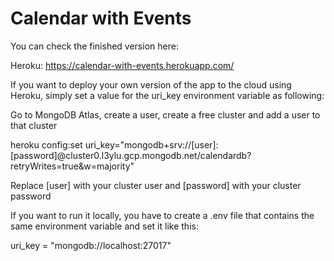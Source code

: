 # Calendar with Events

You can check the finished version here:

Heroku: https://calendar-with-events.herokuapp.com/

If you want to deploy your own version of the app to the cloud using Heroku, simply set a value for the uri_key environment variable as following:

Go to MongoDB Atlas, create a user, create a free cluster and add a user to that cluster

heroku config:set uri_key="mongodb+srv://[user]:[password]@cluster0.l3ylu.gcp.mongodb.net/calendardb?retryWrites=true&w=majority"

Replace [user] with your cluster user and [password] with your cluster password

If you want to run it locally, you have to create a .env file that contains the same environment variable and set it like this:

uri_key = "mongodb://localhost:27017"

